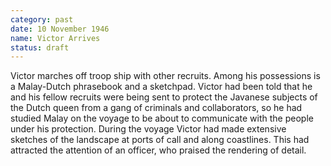 ```yaml
---
category: past
date: 10 November 1946
name: Victor Arrives
status: draft
---
```

Victor marches off troop ship with other recruits.
Among his possessions is a Malay-Dutch phrasebook and a sketchpad.
Victor had been told that he and his fellow recruits were being sent to
protect the Javanese subjects of the Dutch queen from a gang of
criminals and collaborators, so he had studied Malay on the voyage to be
about to communicate with the people under his protection. During the
voyage Victor had made extensive sketches of the landscape at ports of
call and along coastlines. This had attracted the attention of an
officer, who praised the rendering of detail.
